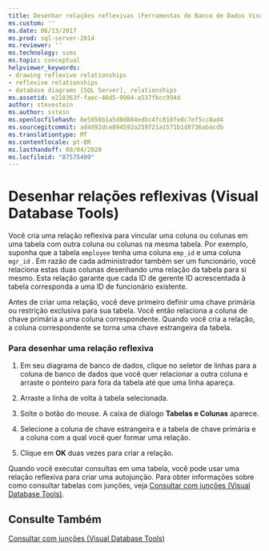 ```yaml
---
title: Desenhar relações reflexivas (Ferramentas de Banco de Dados Visual) | Microsoft Docs
ms.custom: ''
ms.date: 06/13/2017
ms.prod: sql-server-2014
ms.reviewer: ''
ms.technology: ssms
ms.topic: conceptual
helpviewer_keywords:
- drawing reflexive relationships
- reflexive relationships
- database diagrams [SQL Server], relationships
ms.assetid: e218363f-faec-46d5-9904-a537fbcc994d
author: stevestein
ms.author: sstein
ms.openlocfilehash: 8e5056b1a5d0d884edbc4fc818fe8c7ef5cc8ad4
ms.sourcegitcommit: ad4d92dce894592a259721a1571b1d8736abacdb
ms.translationtype: MT
ms.contentlocale: pt-BR
ms.lasthandoff: 08/04/2020
ms.locfileid: "87575499"
---
```

# <a name="draw-reflexive-relationships-visual-database-tools"></a>Desenhar relações reflexivas (Visual Database Tools)
  Você cria uma relação reflexiva para vincular uma coluna ou colunas em uma tabela com outra coluna ou colunas na mesma tabela. Por exemplo, suponha que a tabela `employee` tenha uma coluna `emp_id` e uma coluna `mgr_id` . Em razão de  cada administrador também ser um funcionário, você relaciona estas duas colunas desenhando uma relação da tabela para si mesmo. Esta relação garante que cada ID de gerente ID acrescentada à tabela corresponda a uma ID de funcionário existente.  
  
 Antes de criar uma relação, você deve primeiro definir uma chave primária ou restrição exclusiva para sua tabela. Você então relaciona a coluna de chave primária a uma coluna correspondente. Quando você cria a relação, a coluna correspondente se torna uma chave estrangeira da tabela.  
  
### <a name="to-draw-a-reflexive-relationship"></a>Para desenhar uma relação reflexiva  
  
1.  Em seu diagrama de banco de dados, clique no seletor de linhas para a coluna de banco de dados que você quer relacionar a outra coluna e arraste o ponteiro para fora da tabela até que uma linha apareça.  
  
2.  Arraste a linha de volta à tabela selecionada.  
  
3.  Solte o botão do mouse. A caixa de diálogo **Tabelas e Colunas** aparece.  
  
4.  Selecione a coluna de chave estrangeira e a tabela de chave primária e a coluna com a qual você quer formar uma relação.  
  
5.  Clique em **OK** duas vezes para criar a relação.  
  
 Quando você executar consultas em uma tabela, você pode usar uma relação reflexiva para criar uma autojunção. Para obter informações sobre como consultar tabelas com junções, veja [Consultar com junções &#40;Visual Database Tools&#41;](visual-database-tools.md).  
  
## <a name="see-also"></a>Consulte Também  
 [Consultar com junções &#40;Visual Database Tools&#41;](visual-database-tools.md)  
  
  
